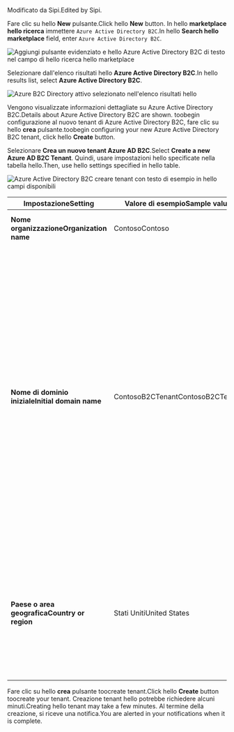 <span data-ttu-id="e577b-101">Modificato da Sipi.</span><span class="sxs-lookup"><span data-stu-id="e577b-101">Edited by Sipi.</span></span>

<span data-ttu-id="e577b-102">Fare clic su hello **New** pulsante.</span><span class="sxs-lookup"><span data-stu-id="e577b-102">Click hello **New** button.</span></span> <span data-ttu-id="e577b-103">In hello **marketplace hello ricerca** immettere `Azure Active Directory B2C`.</span><span class="sxs-lookup"><span data-stu-id="e577b-103">In hello **Search hello marketplace** field, enter `Azure Active Directory B2C`.</span></span>

![Aggiungi pulsante evidenziato e hello Azure Active Directory B2C di testo nel campo di hello ricerca hello marketplace](./media/active-directory-b2c-create-tenant/find-azure-ad-b2c.png)

<span data-ttu-id="e577b-105">Selezionare dall'elenco risultati hello **Azure Active Directory B2C**.</span><span class="sxs-lookup"><span data-stu-id="e577b-105">In hello results list, select **Azure Active Directory B2C**.</span></span>

![Azure B2C Directory attivo selezionato nell'elenco risultati hello](./media/active-directory-b2c-create-tenant/find-azure-ad-b2c-result.png)

<span data-ttu-id="e577b-107">Vengono visualizzate informazioni dettagliate su Azure Active Directory B2C.</span><span class="sxs-lookup"><span data-stu-id="e577b-107">Details about Azure Active Directory B2C are shown.</span></span> <span data-ttu-id="e577b-108">toobegin configurazione al nuovo tenant di Azure Active Directory B2C, fare clic su hello **crea** pulsante.</span><span class="sxs-lookup"><span data-stu-id="e577b-108">toobegin configuring your new Azure Active Directory B2C tenant, click hello **Create** button.</span></span>

<span data-ttu-id="e577b-109">Selezionare **Crea un nuovo tenant Azure AD B2C**.</span><span class="sxs-lookup"><span data-stu-id="e577b-109">Select **Create a new Azure AD B2C Tenant**.</span></span> <span data-ttu-id="e577b-110">Quindi, usare impostazioni hello specificate nella tabella hello.</span><span class="sxs-lookup"><span data-stu-id="e577b-110">Then, use hello settings specified in hello table.</span></span>

![Azure Active Directory B2C creare tenant con testo di esempio in hello campi disponibili](./media/active-directory-b2c-create-tenant/create-new-b2c-tenant.png)

| <span data-ttu-id="e577b-112">Impostazione</span><span class="sxs-lookup"><span data-stu-id="e577b-112">Setting</span></span>      | <span data-ttu-id="e577b-113">Valore di esempio</span><span class="sxs-lookup"><span data-stu-id="e577b-113">Sample value</span></span>  | <span data-ttu-id="e577b-114">Descrizione</span><span class="sxs-lookup"><span data-stu-id="e577b-114">Description</span></span>                                        |
| ------------ | ------- | -------------------------------------------------- |
| <span data-ttu-id="e577b-115">**Nome organizzazione**</span><span class="sxs-lookup"><span data-stu-id="e577b-115">**Organization name**</span></span> | <span data-ttu-id="e577b-116">Contoso</span><span class="sxs-lookup"><span data-stu-id="e577b-116">Contoso</span></span> | <span data-ttu-id="e577b-117">Nome dell'organizzazione hello.</span><span class="sxs-lookup"><span data-stu-id="e577b-117">Name of hello organization.</span></span> | 
| <span data-ttu-id="e577b-118">**Nome di dominio iniziale**</span><span class="sxs-lookup"><span data-stu-id="e577b-118">**Initial domain name**</span></span> |  <span data-ttu-id="e577b-119">ContosoB2CTenant</span><span class="sxs-lookup"><span data-stu-id="e577b-119">ContosoB2CTenant</span></span> | <span data-ttu-id="e577b-120">Nome dominio tenant hello B2C.</span><span class="sxs-lookup"><span data-stu-id="e577b-120">Domain name for hello B2C tenant.</span></span> <span data-ttu-id="e577b-121">Per impostazione predefinita, si includerà il nome di dominio iniziale hello. microsoft.com. È possibile aggiungere un nome di dominio usato in un secondo momento dall'organizzazione.</span><span class="sxs-lookup"><span data-stu-id="e577b-121">By default, hello initial domain name will include .microsoft.com. You can add a domain name your organization uses later.</span></span> <span data-ttu-id="e577b-122">È possibile creare un tenant con hello stesso nome come tenant eliminato in precedenza.</span><span class="sxs-lookup"><span data-stu-id="e577b-122">You cannot create a tenant with hello same name as a previously deleted tenant.</span></span> <span data-ttu-id="e577b-123">Se questo è un tenant di test, scegliere un nome non di produzione, ad esempio ContosoB2CTesting.</span><span class="sxs-lookup"><span data-stu-id="e577b-123">If this is a test tenant, choose a non-production name such as ContosoB2CTesting.</span></span> |
| <span data-ttu-id="e577b-124">**Paese o area geografica**</span><span class="sxs-lookup"><span data-stu-id="e577b-124">**Country or region**</span></span> | <span data-ttu-id="e577b-125">Stati Uniti</span><span class="sxs-lookup"><span data-stu-id="e577b-125">United States</span></span> | <span data-ttu-id="e577b-126">Scegliere hello paese o area geografica per la directory di hello.</span><span class="sxs-lookup"><span data-stu-id="e577b-126">Choose hello country or region for hello directory.</span></span> <span data-ttu-id="e577b-127">directory di Hello verrà creato in questa posizione e non può essere modificato in un secondo momento.</span><span class="sxs-lookup"><span data-stu-id="e577b-127">hello directory will be created in this location and cannot be changed later.</span></span>  |

<span data-ttu-id="e577b-128">Fare clic su hello **crea** pulsante toocreate tenant.</span><span class="sxs-lookup"><span data-stu-id="e577b-128">Click hello **Create** button toocreate your tenant.</span></span> <span data-ttu-id="e577b-129">Creazione tenant hello potrebbe richiedere alcuni minuti.</span><span class="sxs-lookup"><span data-stu-id="e577b-129">Creating hello tenant may take a few minutes.</span></span> <span data-ttu-id="e577b-130">Al termine della creazione, si riceve una notifica.</span><span class="sxs-lookup"><span data-stu-id="e577b-130">You are alerted in your notifications when it is complete.</span></span>
